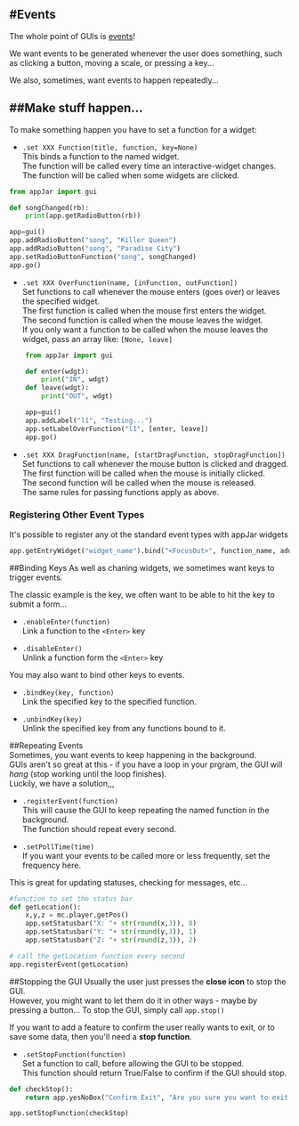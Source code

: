 #Events  
---
The whole point of GUIs is [events](https://en.wikipedia.org/wiki/Event-driven_programming)!   

We want events to be generated whenever the user does something, such as clicking a button, moving a scale, or pressing a key...

We also, sometimes, want events to happen repeatedly...

##Make stuff happen...
----
To make something happen you have to set a function for a widget:  

* `.set XXX Function(title, function, key=None)`  
    This binds a function to the named widget.  
    The function will be called every time an interactive-widget changes.  
    The function will be called when some widgets are clicked.  

```python
from appJar import gui

def songChanged(rb):
    print(app.getRadioButton(rb))

app=gui()
app.addRadioButton("song", "Killer Queen")
app.addRadioButton("song", "Paradise City")
app.setRadioButtonFunction("song", songChanged)
app.go()
```

* `.set XXX OverFunction(name, [inFunction, outFunction])`  
    Set functions to call whenever the mouse enters (goes over) or leaves the specified widget.  
    The first function is called when the mouse first enters the widget.  
    The second function is called when the mouse leaves the widget.  
    If you only want a function to be called when the mouse leaves the widget, pass an array like: `[None, leave]`  

```python
    from appJar import gui

    def enter(wdgt): 
        print("IN", wdgt)
    def leave(wdgt):
        print("OUT", wdgt)

    app=gui()
    app.addLabel("l1", "Testing...")
    app.setLabelOverFunction("l1", [enter, leave])
    app.go()
```  
* `.set XXX DragFunction(name, [startDragFunction, stopDragFunction])`  
    Set functions to call whenever the mouse button is clicked and dragged.  
    The first function will be called when the mouse is initially clicked.  
    The second function will be called when the mouse is released.  
    The same rules for passing functions apply as above.  

### Registering Other Event Types  

It's possible to register any ot the standard event types with appJar widgets  
```python
app.getEntryWidget("widget_name").bind("<FocusOut>", function_name, add="+")
```

##Binding Keys
As well as chaning widgets, we sometimes want keys to trigger events.  

The classic example is the <Enter> key, we often want to be able to hit the <Enter> key to submit a form...

* `.enableEnter(function)`  
Link a function to the `<Enter>` key

* `.disableEnter()`  
Unlink a function form the `<Enter>`  key

You may also want to bind other keys to events.  

* `.bindKey(key, function)`  
Link the specified key to the specified function.

* `.unbindKey(key)`  
Unlink the specified key from any functions bound to it.

##Repeating Events  
Sometimes, you want events to keep happening in the background.  
GUIs aren't so great at this - if you have a loop in your prgram, the GUI will *hang* (stop working until the loop finishes).  
Luckily, we have a solution,,,

* `.registerEvent(function)`  
This will cause the GUI to keep repeating the named function in the background.  
The function should repeat every second.  

* `.setPollTime(time)`  
If you want your events to be called more or less frequently, set the frequency here.

This is great for updating statuses, checking for messages, etc...
```python
#function to set the status bar
def getLocation():
    x,y,z = mc.player.getPos()
    app.setStatusbar("X: "+ str(round(x,3)), 0)
    app.setStatusbar("Y: "+ str(round(y,3)), 1)
    app.setStatusbar("Z: "+ str(round(z,3)), 2)

# call the getLocation function every second
app.registerEvent(getLocation)
```

##Stopping the GUI
Usually the user just presses the **close icon** to stop the GUI.  
However, you might want to let them do it in other ways - maybe by pressing a button...
To stop the GUI, simply call `app.stop()`  

If you want to add a feature to confirm the user really wants to exit, or to save some data, then you'll need a **stop function**.  

* `.setStopFunction(function)`  
    Set a function to call, before allowing the GUI to be stopped.  
    This function should return True/False to confirm if the GUI should stop.  

```python
def checkStop():
    return app.yesNoBox("Confirm Exit", "Are you sure you want to exit the application?")

app.setStopFunction(checkStop)
```
